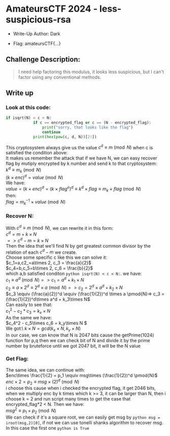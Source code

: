 # AmateursCTF 2024 - less-suspicious-rsa
- Write-Up Author: Dark

- Flag: amateursCTF{...}

## Challenge Description:
>I need help factoring this modulus, it looks less suspicious, but I can't factor using any conventional methods.
## Write up  

### Look at this code:
```python
if isqrt(N) < c < N:
            if c == encrypted_flag or c == (N - encrypted_flag):
                print("sorry, that looks like the flag")
                continue
            print(hex(pow(c, d, N))[2:])
```
This cryptosystem always give us the value $c^d \equiv m \pmod{N}$ when c is satisfied the condition above: \
It makes us remember the attack that if we have N, we can easy recover flag by mutiply encrypted by k number and send k to that cryptosystem:\
$k^d \equiv m_k \pmod{N}$\
$(k\times enc)^d = value \pmod{N}$\
We have: \
$value = (k\times enc)^d = (k\times flag^e)^d \equiv  k^d\times flag \equiv m_k\times flag \pmod{N}$ \
then:\
$flag = m_k^{-1} \times value \pmod{N}$

### Recover N:
With $c^d \equiv m \pmod{N}$, we can rewrite it in this form:\
$c^d = m + k\times N$ \
$=> c^d - m = k\times N$ \
Then the idea that we'll find N by get greatest common divisor by the relation of each $c^d - m$ we create.\
Choose some specific c like this we can solve it: \
$c_1=a,c2_=a\times 2, c_3 = \frac{a}{2}$ \
$c_4=b,c_5=b\times 2, c_6 = \frac{b}{2}$ \
which a,b satisfied conditon ```python isqrt(N) < c < N:```.
we have: \
$c_1 \equiv a^d \pmod{N} => c_1 = a^d + k_1\times N$\
$c_2 \equiv {a\times 2}^d \equiv 2^d \times a \pmod{N} => c_2 = 2^d \times a^d + k_2\times N$\
$c_3 \equiv (\frac{a}{2})^d \equiv (\frac{1}{2})^d \times a  \pmod{N}=> c_3 =  (\frac{1}{2})^d\times a^d + k_3\times N$\
Can easily to see that:  \
$c_1^2 - c_2*c_3 = k_x\times N$ \
As the same we have: \
$c_4^2 - c_5\times c_6 = k_y\times N $ \
We got:\ 
$k\times N = gcd(k_x\times N, k_y\times N)$\
In our case, we can know that N is 2047 bits cause the getPrime(1024) function for p,q
then we can check bit of N and divide it by the prime number by bruteforce until we got 2047 bit, it will be the N value
### Get Flag:
The same idea, we can continue with: \
$enc\times \frac{1}{2} = p_1 \equiv msg\times (\frac{1}{2})^d \pmod{N}$ \
$enc\times 2 = p_2 \equiv msg\times (2)^d \pmod{N}$ \
i choose this cause when i checked the encrypted flag, it get 2046 bits, when we multiply enc by k times which k >= 3, it can be larger than N, then i choose k = 2 and run script many times to get the case that encrypted_flag*2 < N.
Then we have:\
$msg^2 \equiv p_1\times p_2 \pmod{N}$ \
We can check if it's a square root, we can easily get msg by ```python msg = iroot(msg,2)[0]```, if not we can use tonelli shanks algorithm to recover msg.
In this case the first one ```python is True ```
